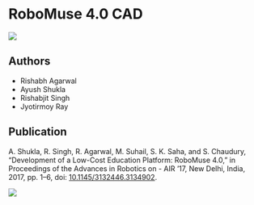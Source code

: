 # RoboMuse 4.0 CAD
![](../media/exploded.gif)
## Authors
- Rishabh Agarwal
- Ayush Shukla
- Rishabjit Singh
- Jyotirmoy Ray
## Publication
A. Shukla, R. Singh, R. Agarwal, M. Suhail, S. K. Saha, and S. Chaudury, “Development of a Low-Cost Education Platform: RoboMuse 4.0,” in Proceedings of the Advances in Robotics on   - AIR ’17, New Delhi, India, 2017, pp. 1–6, doi: [10.1145/3132446.3134902](https://dl.acm.org/doi/10.1145/3132446.3134902).  

![](../media/poster.png)
